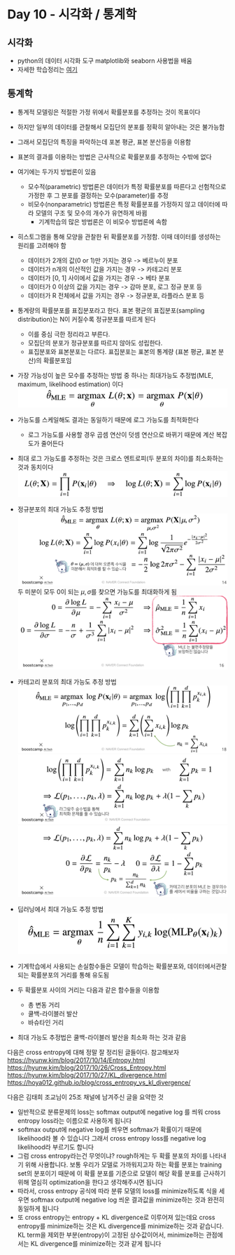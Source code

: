 # Day 10 - 시각화 / 통계학

## 시각화

* python의 데이터 시각화 도구 matplotlib와 seaborn 사용법을 배움
* 자세한 학습정리는 [여기](./Graph/Graph.md)

## 통계학

* 통계적 모델링은 적절한 가정 위에서 확률분포를 추정하는 것이 목표이다
* 하지만 일부의 데이터를 관찰해서 모집단의 분포를 정확히 알아내는 것은 불가능함
* 그래서 모집단의 특징을 파악하는데 포본 평균, 표본 분산등을 이용함
* 표본의 결과를 이용하는 방법은 근사적으로 확률분포를 추정하는 수밖에 없다
* 여기에는 두가지 방법론이 있음
  * 모수적(parametric) 방법론은 데이터가 특정 확률분포를 따른다고 선험적으로 가정한 후 그 분포를 결정하는 모수(parameter)를 추정
  * 비모수(nonparametric) 방법론은 특정 확률분포를 가정하지 않고 데이터에 따라 모델의 구조 및 모수의 개수가 유연하게 바뀜
    * 기계학습의 많은 방법론은 이 비모수 방법론에 속함

* 히스토그램을 통해 모양을 관찰한 뒤 확률분포를 가정함. 이때 데이터를 생성하는 원리를 고려해야 함
  * 데이터가 2개의 값(0 or 1)만 가지는 경우 -> 베르누이 분포
  * 데이터가 n개의 이산적인 값을 가지는 경우 -> 카테고리 분포
  * 데이터가 [0, 1] 사이에서 값을 가지는 경우 -> 베타 분포
  * 데이터가 0 이상의 값을 가지는 경우 -> 감마 분포, 로그 정규 분포 등
  * 데이터가 R 전체에서 값을 가지는 경우 -> 정규분포, 라플라스 분포 등

* 통계량의 확률분포를 표집분포라고 한다. 표본 평균의 표집분포(sampling distribution)는 N이 커질수록 정규분포를 따르게 된다
  * 이를 중심 극한 정리라고 부른다.
  * 모집단의 분포가 정규분포를 따르지 않아도 성립한다.
  * 표집분포와 표본분포는 다르다. 표집분포는 표본의 통계량 (표본 평균, 표본 분산)의 확률분포임

* 가장 가능성이 높은 모수를 추정하는 방법 중 하나는 최대가능도 추정법(MLE, maximum, likelihood estimation) 이다
  ![최대가능도](./img/최대가능도.png)
* 가능도를 스케일해도 결과는 동일하기 때문에 로그 가능도를 최적화한다
  * 로그 가능도를 사용할 경우 곱셈 연산이 덧셈 연산으로 바뀌기 때문에 계산 복잡도가 줄어든다
* 최대 로그 가능도를 추정하는 것은 크로스 엔트로피(두 분포의 차이)를 최소화하는 것과 동치이다
  ![로그가능도](./img/로그가능도.png)

* 정규분포의 최대 가능도 추정 방법
  ![최대가능도-정규분포1](./img/최대가능도-정규분포1.png)
  두 미분이 모두 0이 되는 $\mu, \sigma$를 찾으면 가능도를 최대화하게 됨  
  ![최대가능도-정규분포2](./img/최대가능도-정규분포2.png)

* 카테고리 분포의 최대 가능도 추정 방법
  ![최대가능도-카테코리분포1](./img/최대가능도-카테고리분포1.png)
  ![최대가능도-카테코리분포2](./img/최대가능도-카테고리분포2.png)
  ![최대가능도-카테코리분포3](./img/최대가능도-카테고리분포3.png)

* 딥러닝에서 최대 가능도 추정 방법
  ![최대가능도-딥러닝](./img/최대가능도-딥러닝.png)

* 기계학습에서 사용되는 손실함수들은 모델이 학습하는 확률분포와, 데이터에서관찰되는 확률분포의 거리를 통해 유도됨
* 두 확률분포 사이의 거리는 다음과 같은 함수들을 이용함
  * 총 변동 거리
  * 쿨백-라이블러 발산
  * 바슈타인 거리

* 최대 가능도 추정법은 쿨백-라이블러 발산을 최소화 하는 것과 같음

다음은 cross entropy에 대해 정말 잘 정리된 글들이다. 참고해보자  
https://hyunw.kim/blog/2017/10/14/Entropy.html  
https://hyunw.kim/blog/2017/10/26/Cross_Entropy.html  
https://hyunw.kim/blog/2017/10/27/KL_divergence.html  
https://hoya012.github.io/blog/cross_entropy_vs_kl_divergence/

다음은 김태희 조교님이 25조 채널에 남겨주신 글을 요약한 것

* 일반적으로 분류문제의 loss는 softmax output에 negative log 를 씌워 cross entropy loss라는 이름으로 사용하게 됩니다
* softmax output에 negative log를 씌우면 softmax가 확률이기 때문에 likelihood라 볼 수 있습니다 그래서 cross entropy loss를 negative log likelihood라 부르기도 합니다
* 그럼 cross entropy라는건 무엇이냐? rough하게는 두 확률 분포의 차이를 나타내기 위해 사용합니다. 보통 우리가 모델로 가까워지고자 하는 확률 분포는 training set의 분포이기 때문에 이 확률 분포를 기준으로 모델이 해당 확률 분포를 근사하기 위해 열심히 optimization을 한다고 생각해주시면 됩니다
* 따라서, cross entropy 공식에 따라 분류 모델의 loss를 minimize하도록 식을 세우면 softmax output에 negative log 씌운 결과값을 minimize하는 것과 완전히 동일하게 됩니다
* 또 cross entropy는 entropy + KL divergence로 이루어져 있는데요 cross entropy를 minimize하는 것은  KL divergence를 minimize하는 것과 같습니다. KL term을 제외한 부분(entropy)이 고정된 상수값이어서, minimize하는 관점에서는 KL divergence를 minimize하는 것과 같게 됩니다